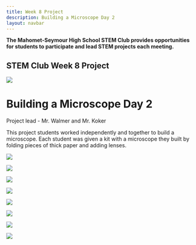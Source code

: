 ```yaml
---
title: Week 8 Project
description: Building a Microscope Day 2
layout: navbar
---
```


**The Mahomet-Seymour High School STEM Club provides opportunities for students to participate and lead STEM projects each meeting.** 


## **STEM Club Week 8 Project**

![](images/STEMClubProjectWeek8A.jpeg)

# **Building a Microscope Day 2**

Project lead - Mr. Walmer and Mr. Koker

                                                                                      

This project students worked independently and together to build a microscope. 
Each student was given a kit with a microscope they built by folding pieces of thick paper and adding lenses.
                                                                                         
![](images/STEMClubProjectWeek8B.jpeg)                                                                                                    
                                                                                                         
                                                                                                                
![](images/STEMClubProjectWeek8C.jpeg)                                                                    

![](images/STEMClubProjectWeek8D.jpeg)

![](images/STEMClubProjectWeek8E.jpeg)

![](images/STEMClubProjectWeek8F.jpeg)

![](images/STEMClubProjectWeek8G.jpeg)

![](images/STEMClubProjectWeek8H.jpeg)

![](images/STEMClubProjectWeek8I.jpg)
